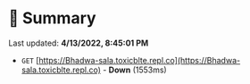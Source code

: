 # 📖 Summary
Last updated: **4/13/2022, 8:45:01 PM**

- `GET` [https://Bhadwa-sala.toxicblte.repl.co](https://Bhadwa-sala.toxicblte.repl.co) - **Down** (1553ms)
